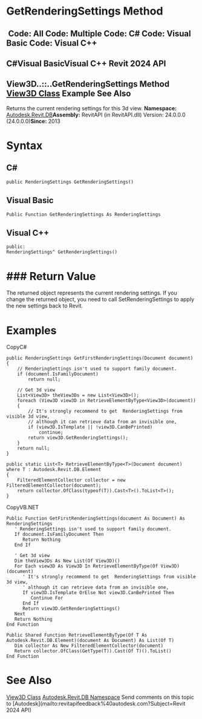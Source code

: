 # GetRenderingSettings Method

﻿
 Code: All Code: Multiple Code: C# Code: Visual Basic Code: Visual C++   
---  
C#Visual BasicVisual C++
Revit 2024 API  
---  
View3D..::..GetRenderingSettings Method   
[View3D Class](d795a238-fc24-1875-e64f-a2bef56ae949.md "View3D Class") Example See Also  
---  
Returns the current rendering settings for this 3d view. 
**Namespace:** [Autodesk.Revit.DB](87546ba7-461b-c646-cbb1-2cb8f5bff8b2.md "Autodesk.Revit.DB Namespace")**Assembly:** RevitAPI (in RevitAPI.dll) Version: 24.0.0.0 (24.0.0.0)**Since:** 2013 
# Syntax
C#  
---  
```text
public RenderingSettings GetRenderingSettings()
```
  
Visual Basic  
---  
```text
Public Function GetRenderingSettings As RenderingSettings
```
  
Visual C++  
---  
```text
public:
RenderingSettings^ GetRenderingSettings()
```
  
# ### Return Value
The returned object represents the current rendering settings. If you change the returned object, you need to call SetRenderingSettings to apply the new settings back to Revit. 
# Examples
CopyC#
```text
public RenderingSettings GetFirstRenderingSettings(Document document)
{
    // RenderingSettings isn't used to support family document.
    if (document.IsFamilyDocument)
        return null;

    // Get 3d view
    List<View3D> theView3Ds = new List<View3D>();
    foreach (View3D view3D in RetrieveElementByType<View3D>(document))
    {
        // It's strongly recommend to get  RenderingSettings from visible 3d view, 
        // although it can retrieve data from an invisible one,
        if (view3D.IsTemplate || !view3D.CanBePrinted)
            continue;
        return view3D.GetRenderingSettings();
    }
    return null;
}

public static List<T> RetrieveElementByType<T>(Document document) where T : Autodesk.Revit.DB.Element
{
    FilteredElementCollector collector = new FilteredElementCollector(document);
    return collector.OfClass(typeof(T)).Cast<T>().ToList<T>();
}
```

CopyVB.NET
```text
Public Function GetFirstRenderingSettings(document As Document) As RenderingSettings
   ' RenderingSettings isn't used to support family document.
   If document.IsFamilyDocument Then
      Return Nothing
   End If

   ' Get 3d view
   Dim theView3Ds As New List(Of View3D)()
   For Each view3D As View3D In RetrieveElementByType(Of View3D)(document)
      ' It's strongly recommend to get  RenderingSettings from visible 3d view, 
      ' although it can retrieve data from an invisible one,
      If view3D.IsTemplate OrElse Not view3D.CanBePrinted Then
         Continue For
      End If
      Return view3D.GetRenderingSettings()
   Next
   Return Nothing
End Function

Public Shared Function RetrieveElementByType(Of T As Autodesk.Revit.DB.Element)(document As Document) As List(Of T)
   Dim collector As New FilteredElementCollector(document)
   Return collector.OfClass(GetType(T)).Cast(Of T)().ToList()
End Function
```

# See Also
[View3D Class](d795a238-fc24-1875-e64f-a2bef56ae949.md "View3D Class")
[Autodesk.Revit.DB Namespace](87546ba7-461b-c646-cbb1-2cb8f5bff8b2.md "Autodesk.Revit.DB Namespace")
Send comments on this topic to [Autodesk](mailto:revitapifeedback%40autodesk.com?Subject=Revit 2024 API)